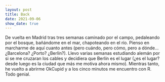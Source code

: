 ```yaml
---
layout: post
title: Back
date: 2021-09-06
show_date: true
---
```


De vuelta en Madrid tras tres semanas caminado por el campo, pedaleando por el bosque, bañándome en el mar, chapoteando en el río. Pienso en marcharme de aquí cuanto antes (pero cuándo, pero cómo, pero a dónde… ¿Barcelona? ¿Porto? ¿Berlín?). Llevo varias semanas estudiando alemán por si se me cruzaran los cables y decidiera que Berlín es el lugar (¿es el lugar? desde luego es la ciudad que más me motiva ahora mismo). Mientras tanto, he vuelto a abrirme OkCupid y a los cinco minutos me encuentro con R. Todo genial.
